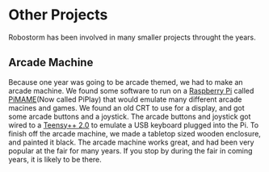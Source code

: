 # Other Projects
Robostorm has been involved in many smaller projects throught the years.

## Arcade Machine
Because one year was going to be arcade themed, we had to make an arcade machine. We found some software to run on a [Raspberry Pi](https://raspberrypi.org) called [PiMAME](http://piplay.org/)(Now called PiPlay) that would emulate many different arcade macines and games. We found an old CRT to use for a display, and got some arcade buttons and a joystick. The arcade buttons and joystick got wired to a [Teensy++ 2.0](http://www.pjrc.com/store/teensypp.html) to emulate a USB keyboard plugged into the Pi. To finish off the arcade machine, we made a tabletop sized wooden enclosure, and painted it black. The arcade machine works great, and had been very popular at the fair for many years. If you stop by during the fair in coming years, it is likely to be there.
